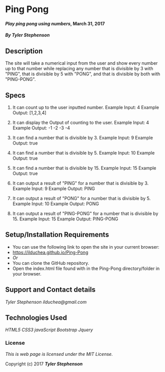 # Ping Pong

#### _**Play ping pong using numbers**_, March 31, 2017

#### _**By Tyler Stephenson**_

## Description
  The site will take a numerical input from the user and show every number up to that number while replacing any number that is divisible by 3 with "PING", that is divisible by 5 with "PONG", and that is divisible by both with "PING-PONG".

## Specs
1. It can count up to the user inputted number.
  Example Input: 4
  Example Output: [1,2,3,4]

2. It can display the Output of counting to the user.
  Example Input: 4
  Example Output:
    -1
    -2
    -3
    -4

3. It can find a number that is divisible by 3.
  Example Input: 9
  Example Output: true

4. It can find a number that is divisible by 5.
  Example Input: 10
  Example Output: true

5. It can find a number that is divisible by 15.
  Example Input: 15
  Example Output: true

6. It can output a result of "PING" for a number that is divisible by 3.
  Example Input: 9
  Example Output: PING
7. It can output a result of "PONG" for a number that is divisible by 5.
  Example Input: 10
  Example Output: PONG

8. It can output a result of "PING-PONG" for a number that is divisible by 15.
  Example Input: 15
  Example Output: PING-PONG

## Setup/Installation Requirements

* You can use the following link to open the site in your current browser:
* https://ilduchea.github.io/Ping-Pong 
* _Or_
* You can clone the GitHub repository.
* Open the index.html file found with in the Ping-Pong directory/folder in your browser.

## Support and Contact details

_Tyler Stephenson_
_ilduchea@gmail.com_

## Technologies Used

_HTML5_
_CSS3_
_javaScript_
_Bootstrap_
_Jquery_

### License

*This is web page is licensed under the MIT License.*

Copyright (c) 2017 **_Tyler Stephenson_**
